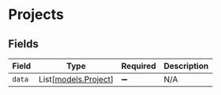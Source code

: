 # Projects


## Fields

| Field                                        | Type                                         | Required                                     | Description                                  |
| -------------------------------------------- | -------------------------------------------- | -------------------------------------------- | -------------------------------------------- |
| `data`                                       | List[[models.Project](../models/project.md)] | :heavy_minus_sign:                           | N/A                                          |